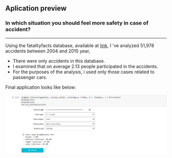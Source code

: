 ## Aplication preview

### In which situation you should feel more safety in case of accident?

---

Using the fatalityfacts database, available at [link](https://www.kaggle.com/cfurby243/fatalityfacts), I 've analyzed 51,978 accidents between 2004 and 2015  year,
- There were only accidents in this database.
- I examined that on average 2.13 people participated in the accidents.
- For the purposes of the analysis, i used only those cases related to passenger cars.


Final application looks like below:

![example](app.jpg)